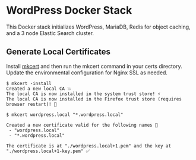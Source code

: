# WordPress Docker Stack

This Docker stack initializes WordPress, MariaDB, Redis for object caching, and a 3 node Elastic Search cluster.

## Generate Local Certificates

Install [mkcert](https://github.com/FiloSottile/mkcert#installation) and then run the mkcert command in your certs directory. Update the environmental configuration for Nginx SSL as needed.

```
$ mkcert -install
Created a new local CA 💥
The local CA is now installed in the system trust store! ⚡️
The local CA is now installed in the Firefox trust store (requires browser restart)! 🦊

$ mkcert wordpress.local "*.wordpress.local"

Created a new certificate valid for the following names 📜
 - "wordpress.local"
 - "*.wordpress.local"

The certificate is at "./wordpress.local+1.pem" and the key at "./wordpress.local+1-key.pem" ✅
```